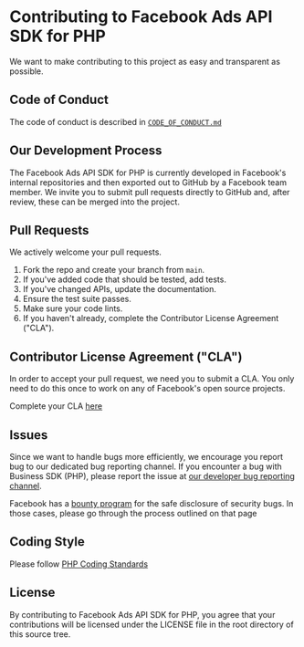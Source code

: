 # Contributing to Facebook Ads API SDK for PHP
We want to make contributing to this project as easy and transparent as
possible.

## Code of Conduct
The code of conduct is described in [`CODE_OF_CONDUCT.md`](CODE_OF_CONDUCT.md)

## Our Development Process
The Facebook Ads API SDK for PHP is currently developed in Facebook's internal
repositories and then exported out to GitHub by a Facebook team member. We invite
you to submit pull requests directly to GitHub and, after review, these can be
merged into the project.

## Pull Requests
We actively welcome your pull requests.

1. Fork the repo and create your branch from `main`.
2. If you've added code that should be tested, add tests.
3. If you've changed APIs, update the documentation.
4. Ensure the test suite passes.
5. Make sure your code lints.
6. If you haven't already, complete the Contributor License Agreement ("CLA").

## Contributor License Agreement ("CLA")
In order to accept your pull request, we need you to submit a CLA. You only need
to do this once to work on any of Facebook's open source projects.

Complete your CLA [here](https://code.facebook.com/cla)

## Issues
Since we want to handle bugs more efficiently, we encourage you report bug to
our dedicated bug reporting channel. If you encounter a bug with Business SDK
(PHP), please report the issue at
[our developer bug reporting channel](https://developers.facebook.com/support/bugs/).

Facebook has a [bounty program](https://www.facebook.com/whitehat/) for the safe
disclosure of security bugs. In those cases, please go through the process
outlined on that page

## Coding Style
Please follow [PHP Coding Standards](https://secure.phabricator.com/book/phabcontrib/article/php_coding_standards/)

## License
By contributing to Facebook Ads API SDK for PHP, you agree that your contributions
will be licensed under the LICENSE file in the root directory of this source tree.

